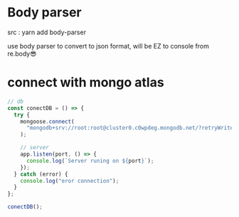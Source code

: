 # Body parser

src : yarn add body-parser

use body parser to convert to json format, will be EZ to console from re.body😎

# connect with mongo atlas

```javascript
// db
const conectDB = () => {
  try {
    mongoose.connect(
      "mongodb+srv://root:root@cluster0.c0wpdeg.mongodb.net/?retryWrites=true&w=majority"
    );

    // server
    app.listen(port, () => {
      console.log(`Server runing on ${port}`);
    });
  } catch (error) {
    console.log("eror connection");
  }
};

conectDB();
```
